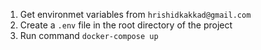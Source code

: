 1) Get environmet variables from `hrishidkakkad@gmail.com`
2) Create a `.env` file in the root directory of the project
3) Run command `docker-compose up`